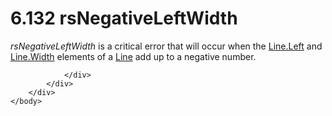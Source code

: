 <html dir="LTR" xmlns:mshelp="http://msdn.microsoft.com/mshelp" xmlns:ddue="http://ddue.schemas.microsoft.com/authoring/2003/5" xmlns:xlink="http://www.w3.org/1999/xlink" xmlns:tool="http://www.microsoft.com/tooltip">
    <head>
        <meta http-equiv="Content-Type" content="text/html; CHARSET=utf-8"></meta>
        <meta name="save" content="history"></meta>
        <title>6.132 rsNegativeLeftWidth</title>
        <xml>
            <mshelp:toctitle title="6.132 rsNegativeLeftWidth"></mshelp:toctitle>
            <mshelp:rltitle title="[MS-RDL]: rsNegativeLeftWidth"></mshelp:rltitle>
            <mshelp:keyword index="A" term="1042758e-e825-49cc-938c-8015549847b7"></mshelp:keyword>
            <mshelp:attr name="DCSext.ContentType" value="open specification"></mshelp:attr>
            <mshelp:attr name="AssetID" value="1042758e-e825-49cc-938c-8015549847b7"></mshelp:attr>
            <mshelp:attr name="TopicType" value="kbRef"></mshelp:attr>
            <mshelp:attr name="DCSext.Title" value="[MS-RDL]: rsNegativeLeftWidth" />
        </xml>
    </head>
    <body>
        <div id="header">
            <h1 class="heading">6.132 rsNegativeLeftWidth</h1>
        </div>
        <div id="mainSection">
            <div id="mainBody">
                <div id="allHistory" class="saveHistory"></div>
                <div id="sectionSection0" class="section" name="collapseableSection">
                    

<p><i>rsNegativeLeftWidth</i> is a critical error that will
occur when the <a href="0231752c-55e4-4d3d-8c31-b53e872a42a4.html">Line.Left</a>
and <a href="10b4a822-b812-4a8c-babe-889be73ecec6.html">Line.Width</a> elements
of a <a href="58c7b460-38b6-4039-afae-82c27404e241.html">Line</a> add up to a
negative number.</p>


                </div>
            </div>
        </div>
    </body>
</html>